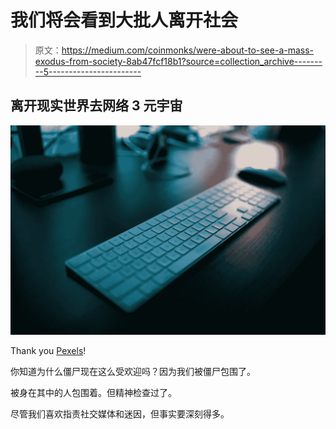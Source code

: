 # 我们将会看到大批人离开社会

> 原文：<https://medium.com/coinmonks/were-about-to-see-a-mass-exodus-from-society-8ab47fcf18b1?source=collection_archive---------5----------------------->

## 离开现实世界去网络 3 元宇宙

![](img/dc7c268e57d8b3c604537e9308e30caa.png)

Thank you [Pexels](https://www.pexels.com/photo/apple-magic-keyboard-with-numeric-pad-on-table-near-wireless-mouse-1714205/)!

你知道为什么僵尸现在这么受欢迎吗？因为我们被僵尸包围了。

被身在其中的人包围着。但精神检查过了。

尽管我们喜欢指责社交媒体和迷因，但事实要深刻得多。